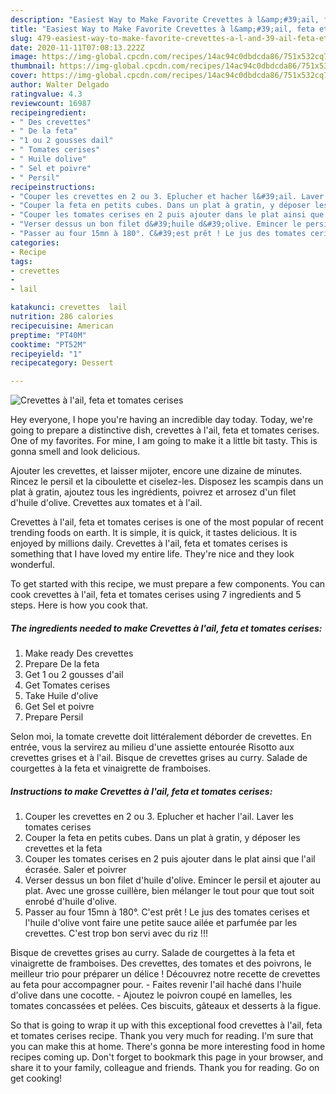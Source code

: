 ```yaml
---
description: "Easiest Way to Make Favorite Crevettes à l&amp;#39;ail, feta et tomates cerises"
title: "Easiest Way to Make Favorite Crevettes à l&amp;#39;ail, feta et tomates cerises"
slug: 479-easiest-way-to-make-favorite-crevettes-a-l-and-39-ail-feta-et-tomates-cerises
date: 2020-11-11T07:08:13.222Z
image: https://img-global.cpcdn.com/recipes/14ac94c0dbdcda86/751x532cq70/crevettes-a-lail-feta-et-tomates-cerises-photo-principale-de-la-recette.jpg
thumbnail: https://img-global.cpcdn.com/recipes/14ac94c0dbdcda86/751x532cq70/crevettes-a-lail-feta-et-tomates-cerises-photo-principale-de-la-recette.jpg
cover: https://img-global.cpcdn.com/recipes/14ac94c0dbdcda86/751x532cq70/crevettes-a-lail-feta-et-tomates-cerises-photo-principale-de-la-recette.jpg
author: Walter Delgado
ratingvalue: 4.3
reviewcount: 16987
recipeingredient:
- " Des crevettes"
- " De la feta"
- "1 ou 2 gousses dail"
- " Tomates cerises"
- " Huile dolive"
- " Sel et poivre"
- " Persil"
recipeinstructions:
- "Couper les crevettes en 2 ou 3. Eplucher et hacher l&#39;ail. Laver les tomates cerises"
- "Couper la feta en petits cubes. Dans un plat à gratin, y déposer les crevettes et la feta"
- "Couper les tomates cerises en 2 puis ajouter dans le plat ainsi que l&#39;ail écrasée. Saler et poivrer"
- "Verser dessus un bon filet d&#39;huile d&#39;olive. Emincer le persil et ajouter au plat. Avec une grosse cuillère, bien mélanger le tout pour que tout soit enrobé d&#39;huile d&#39;olive."
- "Passer au four 15mn à 180°. C&#39;est prêt ! Le jus des tomates cerises et l&#39;huile d&#39;olive vont faire une petite sauce ailée et parfumée par les crevettes. C&#39;est trop bon servi avec du riz !!!"
categories:
- Recipe
tags:
- crevettes
- 
- lail

katakunci: crevettes  lail 
nutrition: 286 calories
recipecuisine: American
preptime: "PT40M"
cooktime: "PT52M"
recipeyield: "1"
recipecategory: Dessert

---
```



![Crevettes à l&#39;ail, feta et tomates cerises](https://img-global.cpcdn.com/recipes/14ac94c0dbdcda86/751x532cq70/crevettes-a-lail-feta-et-tomates-cerises-photo-principale-de-la-recette.jpg)

Hey everyone, I hope you're having an incredible day today. Today, we're going to prepare a distinctive dish, crevettes à l&#39;ail, feta et tomates cerises. One of my favorites. For mine, I am going to make it a little bit tasty. This is gonna smell and look delicious.

Ajouter les crevettes, et laisser mijoter, encore une dizaine de minutes. Rincez le persil et la ciboulette et ciselez-les. Disposez les scampis dans un plat à gratin, ajoutez tous les ingrédients, poivrez et arrosez d&#39;un filet d&#39;huile d&#39;olive. Crevettes aux tomates et à l&#39;ail.

Crevettes à l&#39;ail, feta et tomates cerises is one of the most popular of recent trending foods on earth. It is simple, it is quick, it tastes delicious. It is enjoyed by millions daily. Crevettes à l&#39;ail, feta et tomates cerises is something that I have loved my entire life. They're nice and they look wonderful.


To get started with this recipe, we must prepare a few components. You can cook crevettes à l&#39;ail, feta et tomates cerises using 7 ingredients and 5 steps. Here is how you cook that.

<!--inarticleads1-->

##### The ingredients needed to make Crevettes à l&#39;ail, feta et tomates cerises:

1. Make ready  Des crevettes
1. Prepare  De la feta
1. Get 1 ou 2 gousses d&#39;ail
1. Get  Tomates cerises
1. Take  Huile d&#39;olive
1. Get  Sel et poivre
1. Prepare  Persil


Selon moi, la tomate crevette doit littéralement déborder de crevettes. En entrée, vous la servirez au milieu d&#39;une assiette entourée Risotto aux crevettes grises et à l&#39;ail. Bisque de crevettes grises au curry. Salade de courgettes à la feta et vinaigrette de framboises. 

<!--inarticleads2-->

##### Instructions to make Crevettes à l&#39;ail, feta et tomates cerises:

1. Couper les crevettes en 2 ou 3. Eplucher et hacher l&#39;ail. Laver les tomates cerises
1. Couper la feta en petits cubes. Dans un plat à gratin, y déposer les crevettes et la feta
1. Couper les tomates cerises en 2 puis ajouter dans le plat ainsi que l&#39;ail écrasée. Saler et poivrer
1. Verser dessus un bon filet d&#39;huile d&#39;olive. Emincer le persil et ajouter au plat. Avec une grosse cuillère, bien mélanger le tout pour que tout soit enrobé d&#39;huile d&#39;olive.
1. Passer au four 15mn à 180°. C&#39;est prêt ! Le jus des tomates cerises et l&#39;huile d&#39;olive vont faire une petite sauce ailée et parfumée par les crevettes. C&#39;est trop bon servi avec du riz !!!


Bisque de crevettes grises au curry. Salade de courgettes à la feta et vinaigrette de framboises. Des crevettes, des tomates et des poivrons, le meilleur trio pour préparer un délice ! Découvrez notre recette de crevettes au feta pour accompagner pour. - Faites revenir l&#39;ail haché dans l&#39;huile d&#39;olive dans une cocotte. - Ajoutez le poivron coupé en lamelles, les tomates concassées et pelées. Ces biscuits, gâteaux et desserts à la figue. 

So that is going to wrap it up with this exceptional food crevettes à l&#39;ail, feta et tomates cerises recipe. Thank you very much for reading. I'm sure that you can make this at home. There's gonna be more interesting food in home recipes coming up. Don't forget to bookmark this page in your browser, and share it to your family, colleague and friends. Thank you for reading. Go on get cooking!
